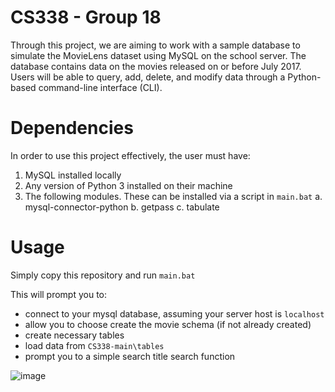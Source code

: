 # CS338 - Group 18 

Through this project, we are aiming to work with a sample database to simulate the MovieLens dataset using MySQL on the school server. The database contains data on the movies released on or before July 2017. Users will be able to query, add, delete, and modify data through a Python-based command-line interface (CLI).

# Dependencies

In order to use this project effectively, the user must have:
1. MySQL installed locally
2. Any version of Python 3 installed on their machine
3. The following modules. These can be installed via a script in `main.bat`
 a. mysql-connector-python
 b. getpass
 c. tabulate

# Usage
Simply copy this repository and run `main.bat`

This will prompt you to:
- connect to your mysql database, assuming your server host is `localhost`
- allow you to choose create the movie schema (if not already created)
- create necessary tables
- load data from `CS338-main\tables`
- prompt you to a simple search title search function

![image](https://github.com/palakagarwal6/CS338/assets/170012515/72c1e590-35e4-4bda-8a91-f523cc2c9865)
